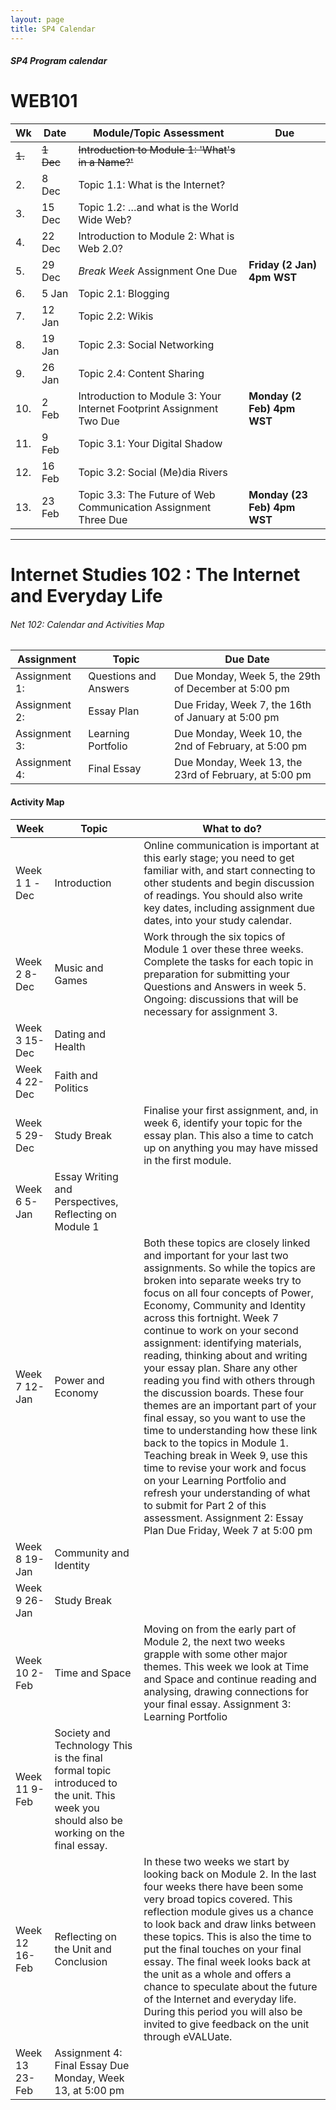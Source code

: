 ```yaml
---
layout: page
title: SP4 Calendar
---
```


##### SP4 Program calendar 

# WEB101

Wk  | Date     | Module/Topic Assessment                        | Due 
--- | -------- | ---------------------------------------------- | ---------
~~1.~~ | ~~1 Dec~~ | ~~Introduction to Module 1: 'What's in a Name?'~~  | 
2.  | 8 Dec    | Topic 1.1: What is the Internet?               |
3.  | 15 Dec   | Topic 1.2: …and what is the World Wide Web?    |
4.  | 22 Dec   | Introduction to Module 2: What is Web 2.0?     |
5.  | 29 Dec   | *Break Week* Assignment One Due                | **Friday (2 Jan) 4pm WST**
6.  | 5 Jan    | Topic 2.1: Blogging                            |
7.  | 12 Jan   | Topic 2.2: Wikis                               |
8.  | 19 Jan   | Topic 2.3: Social Networking                   |
9.  | 26 Jan   | Topic 2.4: Content Sharing                     |
10. | 2 Feb    | Introduction to Module 3: Your Internet Footprint Assignment Two Due | **Monday (2 Feb) 4pm WST**
11. | 9 Feb    | Topic 3.1: Your Digital Shadow                 |
12. | 16 Feb   | Topic 3.2: Social (Me)dia Rivers               |
13. | 23 Feb   | Topic 3.3: The Future of Web Communication Assignment Three Due | **Monday (23 Feb) 4pm WST**


---

# Internet Studies 102 : The Internet and Everyday Life  

###### Net 102: Calendar and Activities Map


Assignment      | Topic                     | Due Date                
--------------- | ------------------------- | -----------------------------------------------------
Assignment 1:   | Questions and Answers     | Due Monday, Week 5, the 29th of December at 5:00 pm
Assignment 2:   | Essay Plan                | Due Friday, Week 7, the 16th of January  at 5:00 pm
Assignment 3:   | Learning Portfolio        | Due Monday, Week 10, the 2nd of February, at 5:00 pm
Assignment 4:   | Final Essay               | Due Monday, Week 13, the 23rd of February, at 5:00 pm

 

#### Activity Map

Week          | Topic        |  What to do?     
 ------------ | ------------ | --------------  
Week 1 1 -Dec | Introduction | Online communication is important at this early stage; you need to get familiar with, and start connecting to other students and begin discussion of readings. You should also write key dates, including assignment due dates, into your study calendar.   
Week 2  8-Dec | Music and Games | Work through the six topics of Module 1 over these three weeks. Complete the tasks for each topic in preparation for submitting your Questions and Answers in week 5. Ongoing: discussions that will be necessary for assignment 3.   
Week 3 15-Dec | Dating and Health |
Week 4 22-Dec | Faith and Politics |
Week 5 29-Dec | Study Break   | Finalise your first assignment, and, in week 6, identify your topic for the essay plan. This also a time to catch up on anything you may have missed in the first module.
Week 6  5-Jan | Essay Writing and Perspectives, Reflecting on Module 1 |   
Week 7 12-Jan | Power and Economy | Both these topics are closely linked and important for your last two assignments. So while the topics are broken into separate weeks try to focus on all four concepts of Power, Economy, Community and Identity across this fortnight. Week 7 continue to work on your second assignment: identifying materials, reading, thinking about and writing your essay plan. Share any other reading you find with others through the discussion boards. These four themes are an important part of your final essay, so you want to use the time to understanding how these link back to the topics in Module 1. Teaching break in Week 9, use this time to revise your work and focus on your Learning Portfolio and refresh your understanding of what to submit for Part 2 of this assessment. Assignment 2: Essay Plan Due Friday, Week 7  at 5:00 pm 
Week 8 19-Jan | Community and Identity   |
Week 9 26-Jan | Study Break   |
Week 10 2-Feb | Time and Space | Moving on from the early part of Module 2, the next two weeks grapple with some other major themes. This week we look at Time and Space and continue reading and analysing, drawing connections for your final essay. Assignment 3: Learning Portfolio | Due Monday, Week 10 at 5:00 pm 
Week 11 9-Feb | Society and Technology This is the final formal topic introduced to the unit. This week you should also be working on the final essay.   
Week 12 16-Feb | Reflecting on the Unit and Conclusion | In these two weeks we start by looking back on Module 2. In the last four weeks there have been some very broad topics covered. This reflection module gives us a chance to look back and draw links between these topics. This is also the time to put the final touches on your final essay. The final week looks back at the unit as a whole and offers a chance to speculate about the future of the Internet and everyday life. During this period you will also be invited to give feedback on the unit through eVALUate.   
Week 13 23-Feb | Assignment 4: Final Essay Due Monday, Week 13, at 5:00 pm 
